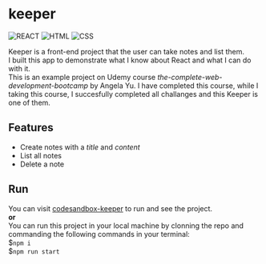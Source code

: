 # keeper
![REACT](https://img.shields.io/badge/-REACT-important) ![HTML](https://img.shields.io/badge/-HTML-blue) ![CSS](https://img.shields.io/badge/-CSS-yellow)

Keeper is a front-end project that the user can take notes and list them.  
I built this app to demonstrate what I know about React and what I can do with it.  
This is an example project on Udemy course _the-complete-web-development-bootcamp_ by Angela Yu. I have completed this course, while I taking this course, I succesfully completed all challanges and this Keeper is one of them.

## Features
- Create notes with a _title_ and _content_
- List all notes
- Delete a note

## Run
You can visit [codesandbox-keeper](https://codesandbox.io/s/keeper-part-3-completed-forked-go43d) to run and see the project.  
**or**  
You can run this project in your local machine by clonning the repo and commanding the following commands in your terminal:  
$`npm i`  
$`npm run start`

